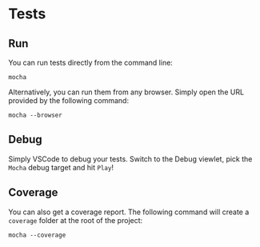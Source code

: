 # Tests

## Run

You can run tests directly from the command line:

	mocha

Alternatively, you can run them from any browser. Simply
open the URL provided by the following command:

	mocha --browser

## Debug

Simply VSCode to debug your tests. Switch to the Debug viewlet,
pick the `Mocha` debug target and hit `Play`!

## Coverage

You can also get a coverage report. The following command will
create a `coverage` folder at the root of the project:

	mocha --coverage